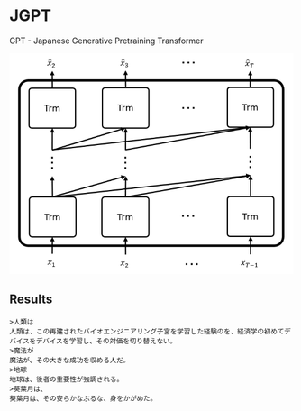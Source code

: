 # JGPT

GPT - Japanese Generative Pretraining Transformer


<p align="center">
  <img src="autoregression.png">
</p>

## Results

```
>人類は
人類は、この再建されたバイオエンジニアリング子宮を学習した経験のを、経済学の初めてデバイスをデバイスを学習し、その対価を切り替えない。
>魔法が
魔法が、その大きな成功を収める人だ。
>地球
地球は、後者の重要性が強調される。
>葵葉月は、
葵葉月は、その安らかなぶるな、身をかがめた。
```
